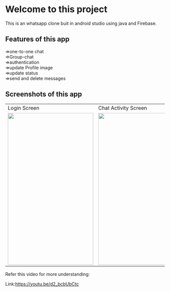 <h1>Welcome to this project</h1>
This is an whatsapp clone buit in android studio using java and Firebase.

<h2>Features of this app</h2>
 =>one-to-one chat<br>
 =>Group-chat<br>
 =>authentication<br>
 =>update Profile image<br>
 =>update status<br>
 =>send and delete messages<br>

<h2>Screenshots of this app</h2>

<table>
  <tr>
    <td>Login Screen</td>
     <td>Chat Activity Screen</td>
     <td>Group Chat Activity Screen</td>
     <td>Settings Screen</td>
  </tr>
  <tr>
    <td><img src="https://user-images.githubusercontent.com/77438541/126645356-397cfe88-4842-4f48-a081-a81ac525caa7.png" width=270 height=480></td>
    <td><img src="https://user-images.githubusercontent.com/77438541/126987278-8e6572a2-490e-4bab-b56a-da06b24406f2.png" width=270 height=480></td>
    <td><img src="https://user-images.githubusercontent.com/77438541/126986809-67253c9e-6d12-430d-83af-cd406b188802.png" width=270 height=480></td>
     <td><img src="https://user-images.githubusercontent.com/77438541/126645522-e8fa0872-b94d-4f81-a3c4-f0b6bd4f2031.png" width=270 height=480></td>
  </tr>
 </table>
 
 Refer this video for more understanding:
 
 
 Link:https://youtu.be/d2_bcbUbCtc

